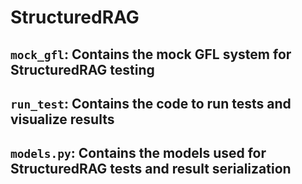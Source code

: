 # StructuredRAG

## `mock_gfl`: Contains the mock GFL system for StructuredRAG testing

## `run_test`: Contains the code to run tests and visualize results

## `models.py`: Contains the models used for StructuredRAG tests and result serialization